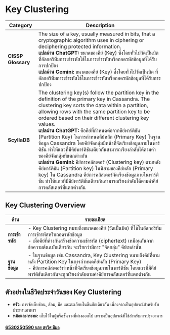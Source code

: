 # Key Clustering

| **Category**    | **Description**                                                                                                                                                                                                 |
|------------------|-----------------------------------------------------------------------------------------------------------------------------------------------------------------------------------------------------------------|
| **CISSP Glossary** | The size of a key, usually measured in bits, that a cryptographic algorithm uses in ciphering or deciphering protected information.<br>**แปลผ่าน ChatGPT:** ขนาดของคีย์ (Key) ซึ่งโดยทั่วไปวัดเป็นบิต ที่อัลกอริทึมการเข้ารหัสใช้ในการเข้ารหัสหรือถอดรหัสข้อมูลที่ได้รับการปกป้อง<br>**แปลผ่าน Gemini:** ขนาดของคีย์ (Key) ซึ่งโดยทั่วไปวัดเป็นบิต ที่อัลกอริทึมการเข้ารหัสใช้ในการเข้ารหัสหรือถอดรหัสข้อมูลที่ได้รับการปกป้อง |
| **ScyllaDB**      | The clustering key(s) follow the partition key in the definition of the primary key in Cassandra. The clustering key sorts the data within a partition, allowing rows with the same partition key to be ordered based on their different clustering key values.<br>**แปลผ่าน ChatGPT:** คือคีย์ที่กำหนดต่อจากคีย์พาร์ติชัน (Partition Key) ในการกำหนดคีย์หลัก (Primary Key) ในฐานข้อมูล Cassandra โดยคีย์จัดกลุ่มมีหน้าที่จัดเรียงข้อมูลภายในพาร์ติชัน ทำให้แถวที่มีคีย์พาร์ติชันเดียวกันสามารถเรียงลำดับได้ตามค่าของคีย์จัดกลุ่มที่แตกต่างกัน<br>**แปลผ่าน Gemini:** คีย์การคลัสเตอร์ (Clustering key) ตามหลังคีย์พาร์ติชัน (Partition key) ในนิยามของคีย์หลัก (Primary key) ใน Cassandra คีย์การคลัสเตอร์จัดเรียงข้อมูลภายในพาร์ติชัน ทำให้แถวที่มีคีย์พาร์ติชันเดียวกันสามารถเรียงลำดับได้ตามค่าคีย์การคลัสเตอร์ที่แตกต่างกัน |

## Key Clustering Overview

| **ด้าน**       | **รายละเอียด**                                                                                                                                                       |
|-----------------|------------------------------------------------------------------------------------------------------------------------------------------------------------------|
| **การเข้ารหัส** | - Key Clustering หมายถึงขนาดของคีย์ (วัดเป็นบิต) ที่ใช้ในอัลกอริทึมการเข้ารหัสหรือถอดรหัสข้อมูล<br>- เมื่อคีย์ที่ต่างกันสร้างข้อความเข้ารหัส (ciphertext) เหมือนกันจากข้อความต้นฉบับเดียวกัน จะเรียกว่ามีการ "จัดกลุ่ม" คีย์เหล่านั้น |
| **ฐานข้อมูล**   | - ในฐานข้อมูล เช่น Cassandra, Key Clustering หมายถึงคีย์ที่ตามหลัง Partition Key ในการกำหนดคีย์หลัก (Primary Key)<br>- คีย์การคลัสเตอร์ทำหน้าที่จัดเรียงข้อมูลภายในพาร์ติชัน โดยแถวที่มีคีย์พาร์ติชันเดียวกันจะถูกเรียงลำดับตามค่าคีย์การคลัสเตอร์ที่แตกต่างกัน |

## ตัวอย่างในชีวิตประจำวันของ Key Clustering

- **ครัว:** การจัดเก็บช้อน, ส้อม, มีด และตะเกียบในลิ้นชักเดียวกัน เนื่องจากเป็นอุปกรณ์สำหรับรับประทานอาหาร  
- **หม้อและกระทะ:** เก็บไว้ในตู้หรือชั้นวางที่ต่างออกไป เพราะเป็นอุปกรณ์ที่ใช้สำหรับการปรุงอาหาร

#### [6530250590 นาย สรวิศ มีผล](Sorravitmp.github.io)

